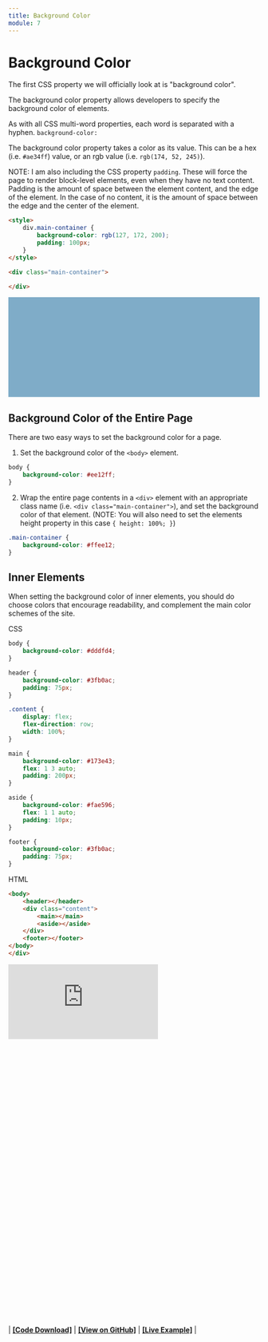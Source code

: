 ```yaml
---
title: Background Color
module: 7
---
```


# Background Color

The first CSS property we will officially look at is "background color".

The background color property allows developers to specify the background color of elements.

As with all CSS multi-word properties, each word is separated with a hyphen. `background-color:`

The background color property takes a color as its value. This can be a hex (i.e. `#ae34ff`) value, or an rgb value (i.e. `rgb(174, 52, 245)`).

NOTE: I am also including the CSS property `padding`. These will force the page to render block-level elements, even when they have no text content. Padding is the amount of space between the element content, and the edge of the element. In the case of no content, it is the amount of space between the edge and the center of the element.


```html
<style>
    div.main-container {
        background-color: rgb(127, 172, 200);
        padding: 100px;
    }
</style>

<div class="main-container">

</div>
```

<div class="displayed_code_example">
<style>
    .main-container {
        background-color: rgb(127, 172, 200);
        padding: 100px;
    }
</style>

<div class="main-container">
</div>
</div>


## Background Color of the Entire Page

There are two easy ways to set the background color for a page.

1. Set the background color of the `<body>` element.

```css
body {
    background-color: #ee12ff;
}
```

2. Wrap the entire page contents in a `<div>` element with an appropriate class name (i.e. `<div class="main-container">`), and set the background color of that element. (NOTE: You will also need to set the elements height property in this case `{ height: 100%; }`)

```css
.main-container {
    background-color: #ffee12;
}
```

## Inner Elements

When setting the background color of inner elements, you should do choose colors that encourage readability, and complement the main color schemes of the site.

<div id="code-heading">CSS</div>

```css
body {
    background-color: #dddfd4;
}

header {
    background-color: #3fb0ac;
    padding: 75px;
}

.content {
    display: flex;
    flex-direction: row;
    width: 100%;
}

main {
    background-color: #173e43;
    flex: 1 3 auto;
    padding: 200px;
}

aside {
    background-color: #fae596;
    flex: 1 1 auto;
    padding: 10px;
}

footer {
    background-color: #3fb0ac;
    padding: 75px;
}
```

<div id="code-ruler"></div>

<div id="code-heading">HTML</div>

```html
<body>
    <header></header>
    <div class="content">
        <main></main>
        <aside></aside>
    </div>
    <footer></footer>
</body>
</div>
```



<div class="displayed_code_example">
    <div class="embed-responsive" style="padding-bottom:560px"><iframe class="embed-responsive-item" src="https://montana-media-arts.github.io/341-work/lectureCode/07/background-color/" frameborder="0" allowfullscreen></iframe></div>
</div>

| [**[Code Download]**](https://github.com/Montana-Media-Arts/341-work/raw/master/lectureCode/07/background-color/background-color.zip) | [**[View on GitHub]**](https://github.com/Montana-Media-Arts/341-work/raw/master/lectureCode/07/background-color/) | [**[Live Example]**](https://montana-media-arts.github.io/341-work/lectureCode/07/background-color/) |
